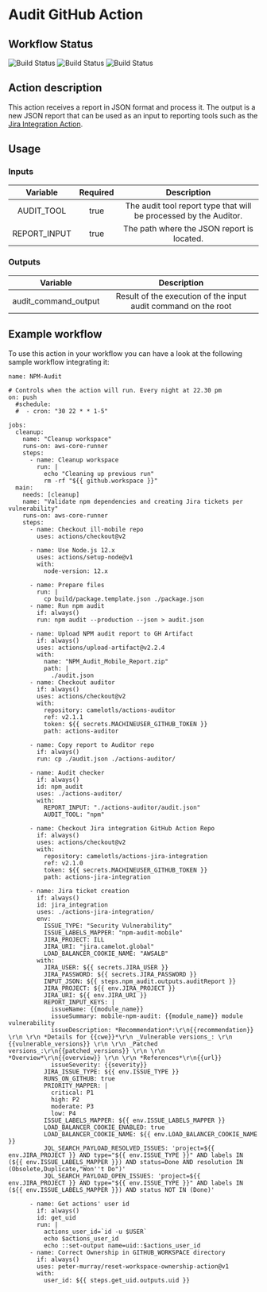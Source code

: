 # Audit GitHub Action

## Workflow Status
![Build Status](https://github.com/camelotls/actions-auditor/workflows/Lint%20Code%20Base/badge.svg)
![Build Status](https://github.com/camelotls/actions-auditor/workflows/ESLinter/badge.svg)
![Build Status](https://github.com/camelotls/actions-auditor/workflows/CodeQL/badge.svg)

## Action description
This action receives a report in JSON format and process it.
The output is a new JSON report that can be used as an input to reporting tools such as the [Jira Integration Action](https://github.com/camelotls/actions-jira-integration).

## Usage
### Inputs
|Variable|Required|Description|
|:--:|:--:|:--:|
|AUDIT_TOOL|true|The audit tool report type that will be processed by the Auditor.|
|REPORT_INPUT|true|The path where the JSON report is located.|

### Outputs
|Variable|Description|
|:--:|:--:|
|audit_command_output|Result of the execution of the input audit command on the root|

## Example workflow
To use this action in your workflow you can have a look at the following sample workflow integrating it:

```
name: NPM-Audit

# Controls when the action will run. Every night at 22.30 pm
on: push
  #schedule:
  #  - cron: "30 22 * * 1-5"

jobs:
  cleanup:
    name: "Cleanup workspace"
    runs-on: aws-core-runner
    steps:
      - name: Cleanup workspace
        run: |
          echo "Cleaning up previous run"
          rm -rf "${{ github.workspace }}"
  main:
    needs: [cleanup]
    name: "Validate npm dependencies and creating Jira tickets per vulnerability"
    runs-on: aws-core-runner
    steps:
      - name: Checkout ill-mobile repo
        uses: actions/checkout@v2

      - name: Use Node.js 12.x
        uses: actions/setup-node@v1
        with:
          node-version: 12.x

      - name: Prepare files
        run: |
          cp build/package.template.json ./package.json
      - name: Run npm audit
        if: always()
        run: npm audit --production --json > audit.json

      - name: Upload NPM audit report to GH Artifact
        if: always()
        uses: actions/upload-artifact@v2.2.4
        with:
          name: "NPM_Audit_Mobile_Report.zip"
          path: |
            ./audit.json
      - name: Checkout auditor
        if: always()
        uses: actions/checkout@v2
        with:
          repository: camelotls/actions-auditor
          ref: v2.1.1
          token: ${{ secrets.MACHINEUSER_GITHUB_TOKEN }}
          path: actions-auditor

      - name: Copy report to Auditor repo
        if: always()
        run: cp ./audit.json ./actions-auditor/

      - name: Audit checker
        if: always()
        id: npm_audit
        uses: ./actions-auditor/
        with:
          REPORT_INPUT: "./actions-auditor/audit.json"
          AUDIT_TOOL: "npm"

      - name: Checkout Jira integration GitHub Action Repo
        if: always()
        uses: actions/checkout@v2
        with:
          repository: camelotls/actions-jira-integration
          ref: v2.1.0
          token: ${{ secrets.MACHINEUSER_GITHUB_TOKEN }}
          path: actions-jira-integration

      - name: Jira ticket creation
        if: always()
        id: jira_integration
        uses: ./actions-jira-integration/
        env:
          ISSUE_TYPE: "Security Vulnerability"
          ISSUE_LABELS_MAPPER: "npm-audit-mobile"
          JIRA_PROJECT: ILL
          JIRA_URI: "jira.camelot.global"
          LOAD_BALANCER_COOKIE_NAME: "AWSALB"
        with:
          JIRA_USER: ${{ secrets.JIRA_USER }}
          JIRA_PASSWORD: ${{ secrets.JIRA_PASSWORD }}
          INPUT_JSON: ${{ steps.npm_audit.outputs.auditReport }}
          JIRA_PROJECT: ${{ env.JIRA_PROJECT }}
          JIRA_URI: ${{ env.JIRA_URI }}
          REPORT_INPUT_KEYS: |
            issueName: {{module_name}}
            issueSummary: mobile-npm-audit: {{module_name}} module vulnerability
            issueDescription: *Recommendation*:\r\n{{recommendation}} \r\n \r\n *Details for {{cwe}}*\r\n _Vulnerable versions_: \r\n {{vulnerable_versions}} \r\n \r\n _Patched versions_:\r\n{{patched_versions}} \r\n \r\n *Overview*\r\n{{overview}} \r\n \r\n *References*\r\n{{url}}
            issueSeverity: {{severity}}
          JIRA_ISSUE_TYPE: ${{ env.ISSUE_TYPE }}
          RUNS_ON_GITHUB: true
          PRIORITY_MAPPER: |
            critical: P1
            high: P2
            moderate: P3
            low: P4
          ISSUE_LABELS_MAPPER: ${{ env.ISSUE_LABELS_MAPPER }}
          LOAD_BALANCER_COOKIE_ENABLED: true
          LOAD_BALANCER_COOKIE_NAME: ${{ env.LOAD_BALANCER_COOKIE_NAME }}
          JQL_SEARCH_PAYLOAD_RESOLVED_ISSUES: 'project=${{ env.JIRA_PROJECT }} AND type="${{ env.ISSUE_TYPE }}" AND labels IN (${{ env.ISSUE_LABELS_MAPPER }}) AND status=Done AND resolution IN (Obsolete,Duplicate,"Won''t Do")'
          JQL_SEARCH_PAYLOAD_OPEN_ISSUES: 'project=${{ env.JIRA_PROJECT }} AND type="${{ env.ISSUE_TYPE }}" AND labels IN (${{ env.ISSUE_LABELS_MAPPER }}) AND status NOT IN (Done)'

      - name: Get actions' user id
        if: always()
        id: get_uid
        run: |
          actions_user_id=`id -u $USER`
          echo $actions_user_id
          echo ::set-output name=uid::$actions_user_id
      - name: Correct Ownership in GITHUB_WORKSPACE directory
        if: always()
        uses: peter-murray/reset-workspace-ownership-action@v1
        with:
          user_id: ${{ steps.get_uid.outputs.uid }}
```
